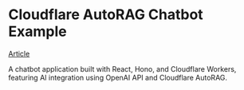 # Cloudflare AutoRAG Chatbot Example

[Article](https://zenn.dev/slowhand/articles/a04e4cc099f9c0)

A chatbot application built with React, Hono, and Cloudflare Workers, featuring AI integration using OpenAI API and Cloudflare AutoRAG.
